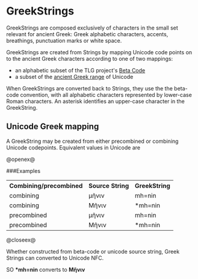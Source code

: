 # GreekStrings

GreekStrings are composed exclusively of characters in the small set relevant for ancient Greek: Greek alphabetic characters, accents, breathings, punctuation marks or white space.

GreekStrings are created from Strings by mapping Unicode code points on to the ancient Greek characters according to one of two mappings:

- an alphabetic subset of the TLG project's <a concordion:run="concordion" href="BetaCodeXlit.html">Beta Code</a>
- a subset of the <a concordion:run="concordion" href="UcodeXlit.html">ancient Greek range</a> of Unicode



When GreekStrings are converted back to Strings, they use the the beta-code convention, with all alphabetic characters represented by lower-case Roman characters. An asterisk identifies an upper-case character in the GreekString.

## Unicode Greek mapping ##


A GreekString may be created from either precombined or combining Unicode codepoints.  Equivalent values in Unicode are 


@openex@

###Examples


<table concordion:execute="#result = getBetaForUnicode(#src)">

<tr>
	  <th>Combining/precombined</th>
	  <th concordion:set="#src">Source String</th>
	  <th concordion:assertEquals="#result">GreekString</th>
	</tr>

<tr>
	  <td>combining</td>
	  <td>μῆνιν</td>
	  <td>mh=nin</td>
	</tr>
<tr>
	  <td>combining</td>
	  <td>Μῆνιν</td>
	  <td>*mh=nin</td>
	</tr>

<tr>
	  <td>precombined</td>
	  <td>μῆνιν</td>
	  <td>mh=nin</td>
	</tr>
	  
<tr>
	  <td>precombined</td>
	  <td>Μῆνιν</td>
	  <td>*mh=nin</td>
	</tr>
	
</table>



@closeex@


Whether constructed from beta-code or unicode source string, Greek Strings can converted to Unicode NFC.


SO <strong concordion:set="#beta1">*mh=nin</strong> converts to <strong concordion:assertEquals="asUnicode(#beta1)">Μῆνιν</strong>

